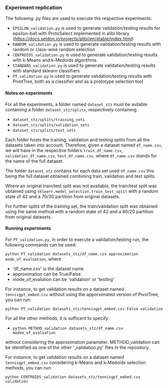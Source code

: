 ### Experiment replication
The following .py files are used to execute the respective experiments:
- `EPSILON_validation.py` is used to generate validation/testing results for epsilon-ball with ProtoSelect implemented in alibi library (https://docs.seldon.io/projects/alibi/en/stable/index.html)
- `RANDOM_validation.py` is used to generate validation/testing results with random or class-wise random selection
- `CENTROIDS_validation.py` is used to generate validation/testing results with k-Means and k-Medoids algorithms
- `STANDARD_validation.py` is used to generate validation/testing results with standard sklearn classifiers
- `PT_validation.py` is used to generate validation/testing results with PivotTree, both as a classifier and as a prototype selection tool

#### Notes on experiments
For all the experiments, a folder named `dataset_stz` must be avilable containing a folder `dataset_stz/splits`, respectively containing
- `dataset_stz/splits/training_sets`
- `dataset_stz/splits/validation_sets`
- `dataset_stz/splits/test_sets`

Each folder hosts the training, validation and testing splits from all the datasets taken into account. Therefore, given a dataset named `df_name.csv`, we will have in the respecitve folders `train_df_name.csv`, `validation_df_name.csv`, `test_df_name.csv`, where `df_name.csv` stands for the name of the full dataset.

The folder `dataset_stz` contains for each data set used `df_name.csv` this being the full dataset obtained combining train, validation and test splits.

Where an original train/test split was not available, the train/test split was obtained using `sklearn.model_selection.train_test_split` with a random state of 42 and a 70/30 partition from original datasets.

For further splits of the training set, the train/validation split was obtained using the same method with a random state of 42 and a 80/20 partition from original datasets.

#### Running experiments

For `PT_validation.py`, in order to execute a validation/testing run, the following commands can be used:

`python PT_validation datasets_stz/df_name.csv approximation mode_of_evaluation`, where 

- 'df_name.csv' is the dataset name
- approximation can be True/False
- mode_of_evalution can be 'validation' or 'testing'

For instance, to get validation results on a dataset named  `tennisgpt_embed.csv` without using the apporximated version of PivotTree, you can run:

`python PT_validation datasets_stz/tennisgpt_embed.csv False validation`

For all the other methods, it is sufficent to specify:

- `python METHOD_validation datasets_stz/df_name.csv modee_of_evaluation`

without considering the approximation parameter. METHOD_validation can be identified as one of the other '_validation.py' files in the repository.

For instance, to get validation results on a dataset named  `tennisgpt_embed.csv` considering k-Means and k-Medoids selection methods, you can run:

`python CENTROIDS_validation datasets_stz/tennisgpt_embed.csv validation`





